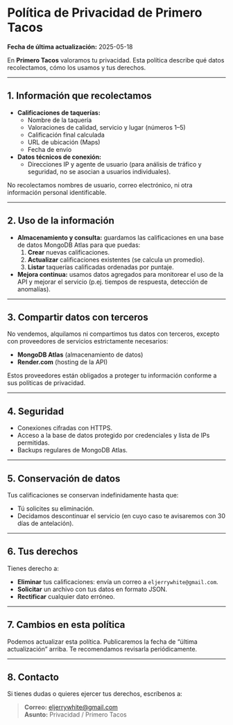 # Política de Privacidad de Primero Tacos

**Fecha de última actualización:** 2025-05-18

En **Primero Tacos** valoramos tu privacidad. Esta política describe qué datos recolectamos, cómo los usamos y tus derechos.

---

## 1. Información que recolectamos

- **Calificaciones de taquerías:**  
  - Nombre de la taquería  
  - Valoraciones de calidad, servicio y lugar (números 1–5)  
  - Calificación final calculada  
  - URL de ubicación (Maps)  
  - Fecha de envío  
- **Datos técnicos de conexión:**  
  - Direcciones IP y agente de usuario (para análisis de tráfico y seguridad, no se asocian a usuarios individuales).

No recolectamos nombres de usuario, correo electrónico, ni otra información personal identificable.

---

## 2. Uso de la información

- **Almacenamiento y consulta:** guardamos las calificaciones en una base de datos MongoDB Atlas para que puedas:
  1. **Crear** nuevas calificaciones.  
  2. **Actualizar** calificaciones existentes (se calcula un promedio).  
  3. **Listar** taquerías calificadas ordenadas por puntaje.  
- **Mejora continua:** usamos datos agregados para monitorear el uso de la API y mejorar el servicio (p.ej. tiempos de respuesta, detección de anomalías).

---

## 3. Compartir datos con terceros

No vendemos, alquilamos ni compartimos tus datos con terceros, excepto con proveedores de servicios estrictamente necesarios:

- **MongoDB Atlas** (almacenamiento de datos)  
- **Render.com** (hosting de la API)  

Estos proveedores están obligados a proteger tu información conforme a sus políticas de privacidad.

---

## 4. Seguridad

- Conexiones cifradas con HTTPS.  
- Acceso a la base de datos protegido por credenciales y lista de IPs permitidas.  
- Backups regulares de MongoDB Atlas.

---

## 5. Conservación de datos

Tus calificaciones se conservan indefinidamente hasta que:

- Tú solicites su eliminación.  
- Decidamos descontinuar el servicio (en cuyo caso te avisaremos con 30 días de antelación).

---

## 6. Tus derechos

Tienes derecho a:

- **Eliminar** tus calificaciones: envía un correo a `eljerrywhite@gmail.com`.  
- **Solicitar** un archivo con tus datos en formato JSON.  
- **Rectificar** cualquier dato erróneo.

---

## 7. Cambios en esta política

Podemos actualizar esta política. Publicaremos la fecha de “última actualización” arriba. Te recomendamos revisarla periódicamente.

---

## 8. Contacto

Si tienes dudas o quieres ejercer tus derechos, escríbenos a:

> **Correo:** eljerrywhite@gmail.com  
> **Asunto:** Privacidad / Primero Tacos  
